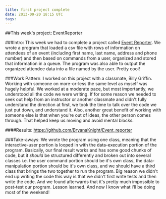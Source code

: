 ```yaml
---
title: first project complete
date: 2013-09-20 18:15 UTC
tags:
---
```


##This week's project: EventReporter

###Intro:
This week we had to complete a project called [Event Reporter](http://tutorials.jumpstartlab.com/projects/event_reporter.html). We wrote a program that loaded a csv file with rows of information on attendees of an event (including first name, last name, address and phone number) and then based on commands from a user, organized and stored that information in a queue. The program was also able to output the organized attendee data into a file named by the user. Pretty cool!

###Work Pattern:
I worked on this project with a classmate, Billy Griffin.  Working with someone on more-or-less the same level as myself was hugely helpful. We worked at a moderate pace, but most importantly, we understood all the code we were writing. If for some reason we needed to seek out help from an instructor or another classmate and didn't fully understand the direction at first, we took the time to talk over the code we just put down, and understand it. Also, another great benefit of working with someone else is that when you're out of ideas, the other person comes through. That helped keep us moving and avoid mental blocks.

####Results:
https://github.com/BryanaKnight/Event_reporter

###Take-aways:
We wrote the program using one class, meaning that the interactive-user portion is looped in with the data-execution portion of the program. Basically, our final result works and has some good chunks of code, but it *should* be structured differently and broken out into several classes i.e. the user command portion should be it's own class, the data-manipulation portion should be it's own class, and we should have a third class that brings the two together to run the program. Big reason we didn't end up writing the code this way is that we didn't first write tests and then write the code. And we found afterwards that it's pretty much impossible to post-test our program. Lesson learned. And now I know what i'll be doing most of the weekend! 
